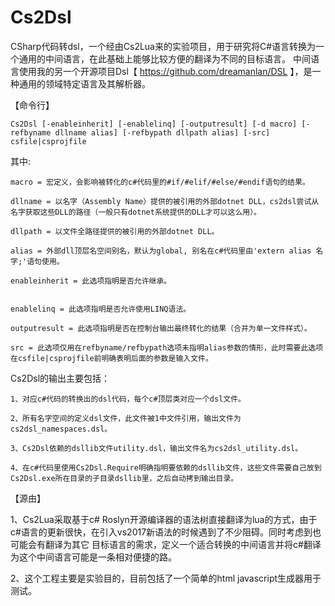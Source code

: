 # Cs2Dsl
CSharp代码转dsl，一个经由Cs2Lua来的实验项目，用于研究将C#语言转换为一个通用的中间语言，在此基础上能够比较方便的翻译为不同的目标语言。
中间语言使用我的另一个开源项目Dsl【 https://github.com/dreamanlan/DSL 】，是一种通用的领域特定语言及其解析器。

【命令行】

    Cs2Dsl [-enableinherit] [-enablelinq] [-outputresult] [-d macro] [-refbyname dllname alias] [-refbypath dllpath alias] [-src] csfile|csprojfile

其中:

    macro = 宏定义，会影响被转化的c#代码里的#if/#elif/#else/#endif语句的结果。

    dllname = 以名字（Assembly Name）提供的被引用的外部dotnet DLL，cs2dsl尝试从名字获取这些DLL的路径（一般只有dotnet系统提供的DLL才可以这么用）。

    dllpath = 以文件全路径提供的被引用的外部dotnet DLL。

    alias = 外部dll顶层名空间别名，默认为global, 别名在c#代码里由'extern alias 名字;'语句使用。
    
    enableinherit = 此选项指明是否允许继承。
    
 
    enablelinq = 此选项指明是否允许使用LINQ语法。

    outputresult = 此选项指明是否在控制台输出最终转化的结果（合并为单一文件样式）。

    src = 此选项仅用在refbyname/refbypath选项未指明alias参数的情形，此时需要此选项在csfile|csprojfile前明确表明后面的参数是输入文件。
    
Cs2Dsl的输出主要包括：

    1、对应c#代码的转换出的dsl代码，每个c#顶层类对应一个dsl文件。

    2、所有名字空间的定义dsl文件，此文件被1中文件引用，输出文件为cs2dsl_namespaces.dsl。

    3、Cs2Dsl依赖的dsllib文件utility.dsl，输出文件名为cs2dsl_utility.dsl。

    4、在c#代码里使用Cs2Dsl.Require明确指明要依赖的dsllib文件，这些文件需要自己放到Cs2Dsl.exe所在目录的子目录dsllib里，之后自动拷到输出目录。

【源由】

1、Cs2Lua采取基于c# Roslyn开源编译器的语法树直接翻译为lua的方式，由于c#语言的更新很快，在引入vs2017新语法的时候遇到了不少阻碍。同时考虑到也可能会有翻译为其它
目标语言的需求，定义一个适合转换的中间语言并将c#翻译为这个中间语言可能是一条相对便捷的路。

2、这个工程主要是实验目的，目前包括了一个简单的html javascript生成器用于测试。
